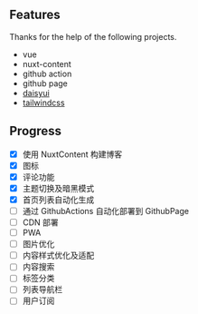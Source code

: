 ## Features

Thanks for the help of the following projects.

- vue
- nuxt-content
- github action
- github page
- [daisyui](https://github.com/saadeghi/daisyui)
- [tailwindcss](https://tailwindcss.com/)

## Progress

- [x] 使用 NuxtContent 构建博客
- [x] 图标
- [x] 评论功能
- [x] 主题切换及暗黑模式
- [x] 首页列表自动化生成
- [ ] 通过  GithubActions 自动化部署到 GithubPage
- [ ] CDN 部署
- [ ] PWA
- [ ] 图片优化
- [ ] 内容样式优化及适配
- [ ] 内容搜索
- [ ] 标签分类
- [ ] 列表导航栏
- [ ] 用户订阅 